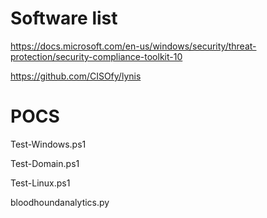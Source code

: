 # Software list

https://docs.microsoft.com/en-us/windows/security/threat-protection/security-compliance-toolkit-10

https://github.com/CISOfy/lynis

# POCS

Test-Windows.ps1

Test-Domain.ps1

Test-Linux.ps1

bloodhoundanalytics.py
